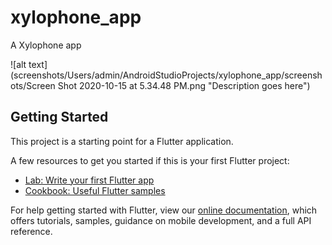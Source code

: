 # xylophone_app

A Xylophone app

![alt text](screenshots/Users/admin/AndroidStudioProjects/xylophone_app/screenshots/Screen Shot 2020-10-15 at 5.34.48 PM.png "Description goes here")

## Getting Started

This project is a starting point for a Flutter application.

A few resources to get you started if this is your first Flutter project:

- [Lab: Write your first Flutter app](https://flutter.dev/docs/get-started/codelab)
- [Cookbook: Useful Flutter samples](https://flutter.dev/docs/cookbook)

For help getting started with Flutter, view our
[online documentation](https://flutter.dev/docs), which offers tutorials,
samples, guidance on mobile development, and a full API reference.
